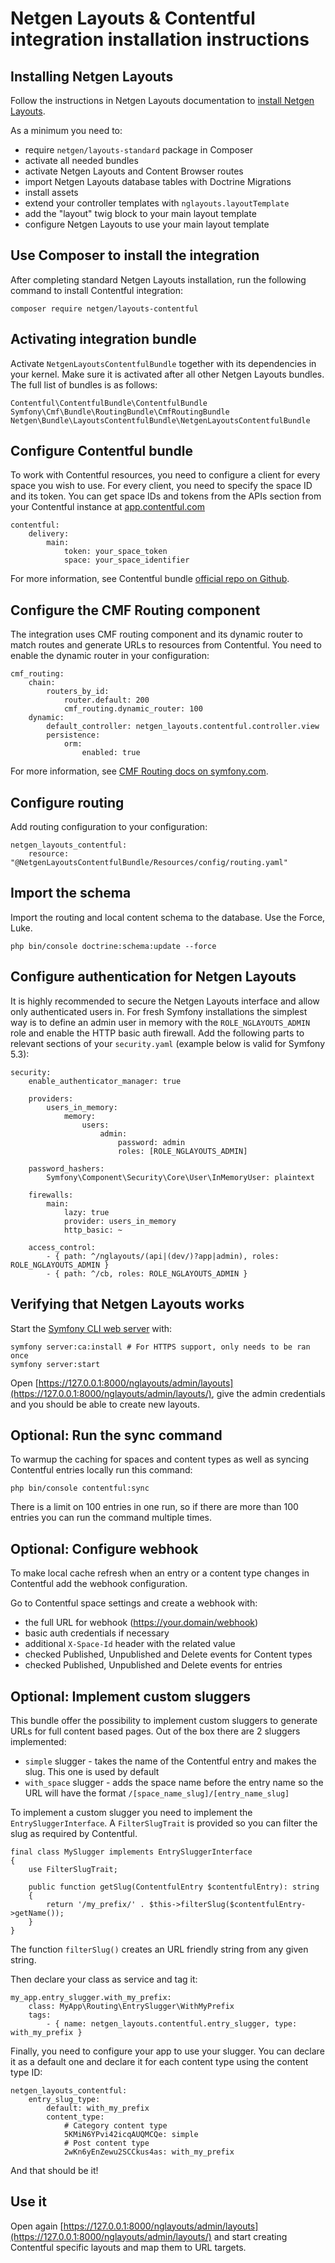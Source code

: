 # Netgen Layouts & Contentful integration installation instructions

## Installing Netgen Layouts

Follow the instructions in Netgen Layouts documentation to
[install Netgen Layouts](https://docs.netgen.io/projects/layouts/en/latest/getting_started/install_existing_project.html).

As a minimum you need to:

* require `netgen/layouts-standard` package in Composer
* activate all needed bundles
* activate Netgen Layouts and Content Browser routes
* import Netgen Layouts database tables with Doctrine Migrations
* install assets
* extend your controller templates with `nglayouts.layoutTemplate`
* add the "layout" twig block to your main layout template
* configure Netgen Layouts to use your main layout template

## Use Composer to install the integration

After completing standard Netgen Layouts installation, run the following command
to install Contentful integration:

```
composer require netgen/layouts-contentful
```

## Activating integration bundle

Activate `NetgenLayoutsContentfulBundle` together with its dependencies in
your kernel. Make sure it is activated after all other Netgen Layouts bundles.
The full list of bundles is as follows:

```
Contentful\ContentfulBundle\ContentfulBundle
Symfony\Cmf\Bundle\RoutingBundle\CmfRoutingBundle
Netgen\Bundle\LayoutsContentfulBundle\NetgenLayoutsContentfulBundle
```

## Configure Contentful bundle

To work with Contentful resources, you need to configure a client for every
space you wish to use. For every client, you need to specify the space ID and
its token. You can get space IDs and tokens from the APIs section from your
Contentful instance at [app.contentful.com](https://app.contentful.com)

```
contentful:
    delivery:
        main:
            token: your_space_token
            space: your_space_identifier
```

For more information, see Contentful bundle
[official repo on Github](https://github.com/contentful/ContentfulBundle).

## Configure the CMF Routing component

The integration uses CMF routing component and its dynamic router to match
routes and generate URLs to resources from Contentful. You need to enable the
dynamic router in your configuration:

```
cmf_routing:
    chain:
        routers_by_id:
            router.default: 200
            cmf_routing.dynamic_router: 100
    dynamic:
        default_controller: netgen_layouts.contentful.controller.view
        persistence:
            orm:
                enabled: true
```

For more information, see [CMF Routing docs on symfony.com](https://symfony.com/doc/master/cmf/bundles/routing/index.html).

## Configure routing

Add routing configuration to your configuration:

```
netgen_layouts_contentful:
    resource: "@NetgenLayoutsContentfulBundle/Resources/config/routing.yaml"
```

## Import the schema

Import the routing and local content schema to the database. Use the Force,
Luke.

```
php bin/console doctrine:schema:update --force
```

## Configure authentication for Netgen Layouts

It is highly recommended to secure the Netgen Layouts interface and allow only
authenticated users in. For fresh Symfony installations the simplest way is to
define an admin user in memory with the `ROLE_NGLAYOUTS_ADMIN` role and enable
the HTTP basic auth firewall. Add the following parts to relevant sections of
your `security.yaml` (example below is valid for Symfony 5.3):

```
security:
    enable_authenticator_manager: true

    providers:
        users_in_memory:
            memory:
                users:
                    admin:
                        password: admin
                        roles: [ROLE_NGLAYOUTS_ADMIN]

    password_hashers:
        Symfony\Component\Security\Core\User\InMemoryUser: plaintext

    firewalls:
        main:
            lazy: true
            provider: users_in_memory
            http_basic: ~

    access_control:
        - { path: ^/nglayouts/(api|(dev/)?app|admin), roles: ROLE_NGLAYOUTS_ADMIN }
        - { path: ^/cb, roles: ROLE_NGLAYOUTS_ADMIN }
```

## Verifying that Netgen Layouts works

Start the [Symfony CLI web server](https://symfony.com/download) with:

```
symfony server:ca:install # For HTTPS support, only needs to be ran once
symfony server:start
```

Open [https://127.0.0.1:8000/nglayouts/admin/layouts](https://127.0.0.1:8000/nglayouts/admin/layouts/),
give the admin credentials and you should be able to create new layouts.

## Optional: Run the sync command

To warmup the caching for spaces and content types as well as syncing Contentful
entries locally run this command:

```
php bin/console contentful:sync
```

There is a limit on 100 entries in one run, so if there are more than 100
entries you can run the command multiple times.

## Optional: Configure webhook

To make local cache refresh when an entry or a content type changes in
Contentful add the webhook configuration.

Go to Contentful space settings and create a webhook with:

* the full URL for webhook (https://your.domain/webhook)
* basic auth credentials if necessary
* additional `X-Space-Id` header with the related value
* checked Published, Unpublished and Delete events for Content types
* checked Published, Unpublished and Delete events for entries

## Optional: Implement custom sluggers

This bundle offer the possibility to implement custom sluggers to generate URLs
for full content based pages. Out of the box there are 2 sluggers implemented:

* `simple` slugger - takes the name of the Contentful entry and makes the slug.
  This one is used by default
* `with_space` slugger - adds the space name before the entry name so the URL
  will have the format `/[space_name_slug]/[entry_name_slug]`

To implement a custom slugger you need to implement the `EntrySluggerInterface`.
A `FilterSlugTrait` is provided so you can filter the slug as required by
Contentful.

```
final class MySlugger implements EntrySluggerInterface
{
    use FilterSlugTrait;

    public function getSlug(ContentfulEntry $contentfulEntry): string
    {
        return '/my_prefix/' . $this->filterSlug($contentfulEntry->getName());
    }
}
```

The function `filterSlug()` creates an URL friendly string from any given
string.

Then declare your class as service and tag it:

```
my_app.entry_slugger.with_my_prefix:
    class: MyApp\Routing\EntrySlugger\WithMyPrefix
    tags:
        - { name: netgen_layouts.contentful.entry_slugger, type: with_my_prefix }
```

Finally, you need to configure your app to use your slugger. You can declare it
as a default one and declare it for each content type using the content type ID:

```
netgen_layouts_contentful:
    entry_slug_type:
        default: with_my_prefix
        content_type:
            # Category content type
            5KMiN6YPvi42icqAUQMCQe: simple
            # Post content type
            2wKn6yEnZewu2SCCkus4as: with_my_prefix
```

And that should be it!

## Use it

Open again [https://127.0.0.1:8000/nglayouts/admin/layouts](https://127.0.0.1:8000/nglayouts/admin/layouts/)
and start creating Contentful specific layouts and map them to URL targets.
